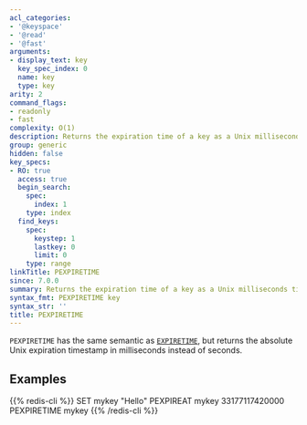 ```yaml
---
acl_categories:
- '@keyspace'
- '@read'
- '@fast'
arguments:
- display_text: key
  key_spec_index: 0
  name: key
  type: key
arity: 2
command_flags:
- readonly
- fast
complexity: O(1)
description: Returns the expiration time of a key as a Unix milliseconds timestamp.
group: generic
hidden: false
key_specs:
- RO: true
  access: true
  begin_search:
    spec:
      index: 1
    type: index
  find_keys:
    spec:
      keystep: 1
      lastkey: 0
      limit: 0
    type: range
linkTitle: PEXPIRETIME
since: 7.0.0
summary: Returns the expiration time of a key as a Unix milliseconds timestamp.
syntax_fmt: PEXPIRETIME key
syntax_str: ''
title: PEXPIRETIME
---
```

`PEXPIRETIME` has the same semantic as [`EXPIRETIME`](/commands/expiretime), but returns the absolute Unix expiration timestamp in milliseconds instead of seconds.

## Examples

{{% redis-cli %}}
SET mykey "Hello"
PEXPIREAT mykey 33177117420000
PEXPIRETIME mykey
{{% /redis-cli %}}

